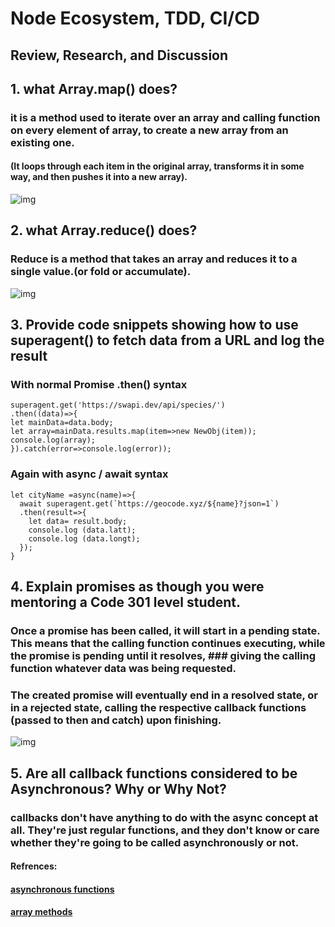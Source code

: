 # Node Ecosystem, TDD, CI/CD

## Review, Research, and Discussion

## 1. what Array.map() does?
 ###  it is a method used to iterate over an array and calling function on every element of array, to create a new array from an existing one.
   ####  (It loops through each item in the original array, transforms it in some way, and then pushes it into a new array).
   ![img](https://www.itboy.in/wp-content/uploads/2021/01/map.png)

 ## 2. what Array.reduce() does?
 ### Reduce is a method that takes an array and reduces it to a single value.(or fold or accumulate).
  ![img](https://res.cloudinary.com/practicaldev/image/fetch/s--mtZwDpaP--/c_imagga_scale,f_auto,fl_progressive,h_500,q_auto,w_1000/https://cl.ly/635e6f8acce6/Image%25202018-09-19%2520at%252011.21.07%2520AM.png)


## 3. Provide code snippets showing how to use superagent() to fetch data from a URL and log the result
### With normal Promise .then() syntax
```
superagent.get('https://swapi.dev/api/species/')
.then((data)=>{ 
let mainData=data.body;
let array=mainData.results.map(item=>new NewObj(item));
console.log(array);
}).catch(error=>console.log(error));
```

### Again with async / await syntax
```
let cityName =async(name)=>{
  await superagent.get(`https://geocode.xyz/${name}?json=1`)
  .then(result=>{
    let data= result.body;
    console.log (data.latt);
    console.log (data.longt);
  });
}
```

## 4. Explain promises as though you were mentoring a Code 301 level student.

### Once a promise has been called, it will start in a pending state. This means that the calling function continues executing, while the promise is pending until it resolves, ### giving the calling function whatever data was being requested.
### The created promise will eventually end in a resolved state, or in a rejected state, calling the respective callback functions (passed to then and catch) upon finishing.
![img](https://cdn.hashnode.com/res/hashnode/image/upload/v1608296579074/EVhu1y4EF.jpeg)

## 5. Are all callback functions considered to be Asynchronous? Why or Why Not?
### callbacks don't have anything to do with the async concept at all. They're just regular functions, and they don't know or care whether they're going to be called asynchronously or not.


#### Refrences:
#### [asynchronous functions](https://dev.to/marek/are-callbacks-always-asynchronous-bah)
#### [array methods](https://www.codingame.com/playgrounds/5474/a-look-at-the-array-reduce-function)
